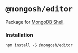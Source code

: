 # `@mongosh/editor`

Package for [MongoDB Shell](https://github.com/mongodb-js/mongosh).

### Installation

```shell
npm install -S @mongosh/editor
```
